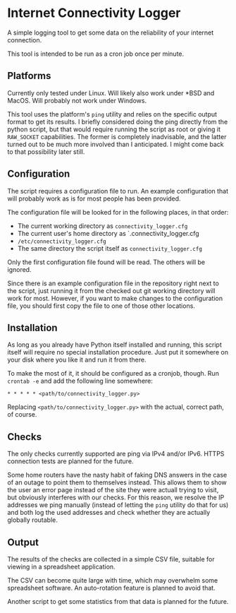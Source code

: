 # Internet Connectivity Logger
A simple logging tool to get some data on the reliability of your internet connection.

This tool is intended to be run as a cron job once per minute.

## Platforms
Currently only tested under Linux. Will likely also work under *BSD and MacOS. Will
probably not work under Windows.

This tool uses the platform's `ping` utility and relies on the specific output format to
get its results. I briefly considered doing the ping directly from the python script,
but that would require running the script as root or giving it `RAW_SOCKET`
capabilities. The former is completely inadvisable, and the latter turned out to be
much more involved than I anticipated. I might come back to that possibility later
still.

## Configuration
The script requires a configuration file to run. An example configuration that will
probably work as is for most people has been provided.

The configuration file will be looked for in the following places, in that order:

- The current working directory as `connectivity_logger.cfg`
- The current user's home directory as `.connectivity_logger.cfg
- `/etc/connectivity_logger.cfg`
- The same directory the script itself as `connectivity_logger.cfg`

Only the first configuration file found will be read. The others will be ignored.

Since there is an example configuration file in the repository right next to the script,
just running it from the checked out git working directory will work for most. However,
if you want to make changes to the configuration file, you should first copy the file to
one of those other locations.

## Installation
As long as you already have Python itself installed and running, this script itself will
require no special installation procedure. Just put it somewhere on your disk where you
like it and run it from there.

To make the most of it, it should be configured as a cronjob, though. Run `crontab -e`
and add the following line somewhere:

    * * * * * <path/to/connectivity_logger.py>

Replacing `<path/to/connectivity_logger.py>` with the actual, correct path, of course.

## Checks
The only checks currently supported are ping via IPv4 and/or IPv6. HTTPS connection tests
are planned for the future.

Some home routers have the nasty habit of faking DNS answers in the case of an outage
to point them to themselves instead. This allows them to show the user an error page
instead of the site they were actuall trying to visit, but obviously interferes with
our checks. For this reason, we resolve the IP addresses we ping manually (instead of
letting the `ping` utility do that for us) and both log the used addresses and check
whether they are actually globally routable.

## Output
The results of the checks are collected in a simple CSV file, suitable for viewing in a
spreadsheet application.

The CSV can become quite large with time, which may overwhelm some spreadsheet software.
An auto-rotation feature is planned to avoid that.

Another script to get some statistics from that data is planned for the future.
